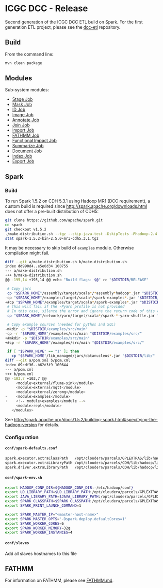 # ICGC DCC - Release

Second generation of the ICGC DCC ETL build on Spark. For the first generation ETL project, please see the [dcc-etl](https://github.com/icgc-dcc/dcc-etl) repository.

## Build

From the command line:

```bash
mvn clean package
```

## Modules
Sub-system modules:

- [Stage Job](dcc-release-job/dcc-release-job-stage/README.md)
- [Mask Job](dcc-release-job/dcc-release-job-mask/README.md)
- [ID Job](dcc-release-job/dcc-release-job-id/README.md)
- [Image Job](dcc-release-job/dcc-release-job-image/README.md)
- [Annotate Job](dcc-release-job/dcc-release-job-annotate/README.md)
- [Join Job](dcc-release-job/dcc-release-job-join/README.md)
- [Import Job](dcc-release-job/dcc-release-job-import/README.md)
- [FATHMM Job](dcc-release-job/dcc-release-job-fathmm/README.md)
- [Functional Impact Job](dcc-release-job/dcc-release-job-fi/README.md)
- [Summarize Job](dcc-release-job/dcc-release-job-summarize/README.md)
- [Document Job](dcc-release-job/dcc-release-job-document/README.md)
- [Index Job](dcc-release-job/dcc-release-job-index/README.md)
- [Export Job](dcc-release-job/dcc-release-job-export/README.md)

## Spark

### Build

To run Spark 1.5.2 on CDH 5.3.1 using Hadoop MR1 (DCC requirement), a custom build is required since http://spark.apache.org/downloads.html does not offer a pre-built distribution of CDH5:

```bash
git clone https://github.com/apache/spark.git
cd spark
git checkout v1.5.2
./make-distribution.sh --tgz --skip-java-test -DskipTests -Phadoop-2.4 -Dhadoop.version=2.5.0-mr1-cdh5.3.1
stat spark-1.5.2-bin-2.5.0-mr1-cdh5.3.1.tgz
```

It may be necessary to skip build of `examples` module. Otherwise compilation might fail.

```bash
diff --git a/make-distribution.sh b/make-distribution.sh
index dd990d4..e5e0d34 100755
--- a/make-distribution.sh
+++ b/make-distribution.sh
@@ -195,14 +195,14 @@ echo "Build flags: $@" >> "$DISTDIR/RELEASE"

 # Copy jars
 cp "$SPARK_HOME"/assembly/target/scala*/*assembly*hadoop*.jar "$DISTDIR/lib/"
-cp "$SPARK_HOME"/examples/target/scala*/spark-examples*.jar "$DISTDIR/lib/"
+#cp "$SPARK_HOME"/examples/target/scala*/spark-examples*.jar "$DISTDIR/lib/"
 # This will fail if the -Pyarn profile is not provided
 # In this case, silence the error and ignore the return code of this command
 cp "$SPARK_HOME"/network/yarn/target/scala*/spark-*-yarn-shuffle.jar "$DISTDIR/lib/" &> /dev/null || :

 # Copy example sources (needed for python and SQL)
-mkdir -p "$DISTDIR/examples/src/main"
-cp -r "$SPARK_HOME"/examples/src/main "$DISTDIR/examples/src/"
+#mkdir -p "$DISTDIR/examples/src/main"
+#cp -r "$SPARK_HOME"/examples/src/main "$DISTDIR/examples/src/"

 if [ "$SPARK_HIVE" == "1" ]; then
   cp "$SPARK_HOME"/lib_managed/jars/datanucleus*.jar "$DISTDIR/lib/"
diff --git a/pom.xml b/pom.xml
index 09cdf36..b62d3f9 100644
--- a/pom.xml
+++ b/pom.xml
@@ -103,7 +103,7 @@
     <module>external/flume-sink</module>
     <module>external/mqtt</module>
     <module>external/zeromq</module>
-    <module>examples</module>
+    <!-- module>examples</module -->
     <module>repl</module>
   </modules>
```

See http://spark.apache.org/docs/1.5.2/building-spark.html#specifying-the-hadoop-version for details.


### Configuration

#### `conf/spark-defaults.conf`

```bash
spark.executor.extraClassPath   /opt/cloudera/parcels/GPLEXTRAS/lib/hadoop/lib/hadoop-lzo.jar
spark.executor.extraLibraryPath /opt/cloudera/parcels/CDH/lib/hadoop/lib/native:/opt/cloudera/parcels/GPLEXTRAS/lib/hadoop/lib/native
spark.driver.extraLibraryPath   /opt/cloudera/parcels/CDH/lib/hadoop/lib/native:/opt/cloudera/parcels/GPLEXTRAS/lib/hadoop/lib/native
```

#### `conf/spark-env.sh`

```bash
export HADOOP_CONF_DIR=${HADOOP_CONF_DIR:-/etc/hadoop/conf}
export LD_LIBRARY_PATH=$LD_LIBRARY_PATH:/opt/cloudera/parcels/GPLEXTRAS/lib/hadoop/lib/native:/opt/cloudera/parcels/CDH/lib/hadoop/lib/native
export JAVA_LIBRARY_PATH=$JAVA_LIBRARY_PATH:/opt/cloudera/parcels/GPLEXTRAS/lib/hadoop/lib/native:/opt/cloudera/parcels/CDH/lib/hadoop/lib/native
export SPARK_CLASSPATH=$SPARK_CLASSPATH:/opt/cloudera/parcels/GPLEXTRAS/lib/hadoop/lib/hadoop-lzo.jar
export SPARK_PRINT_LAUNCH_COMMAND=1

export SPARK_MASTER_IP="<master-host-name>"
export SPARK_MASTER_OPTS="-Dspark.deploy.defaultCores=1"
export SPARK_WORKER_CORES=6
export SPARK_WORKER_MEMORY=32g
export SPARK_WORKER_INSTANCES=4
```

#### `conf/slaves`

Add all slaves hostnames to this file

## FATHMM

For information on FATHMM, please see [FATHMM.md](FATHMM.md).
